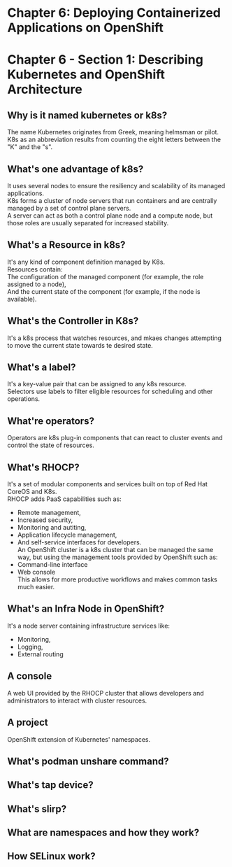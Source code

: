 # Chapter 6: Deploying Containerized Applications on OpenShift
# Chapter 6 - Section 1: Describing Kubernetes and OpenShift Architecture
## Why is it named kubernetes or k8s?
The name Kubernetes originates from Greek, meaning helmsman or pilot.  K8s as an abbreviation results from counting the eight letters between the "K" and the "s". 
## What's one advantage of k8s?
It uses several nodes to ensure the resiliency and scalability of its managed applications.  
K8s forms a cluster of node servers that run containers and are centrally managed by a set of control plane servers.  
A server can act as both a control plane node and a compute node, but those roles are usually separated for increased stability.

## What's a Resource in k8s?
It's any kind of component definition managed by K8s.  
Resources contain:  
The configuration of the managed component (for example, the role assigned to a node),  
And the current state of the component (for example, if the node is available).


## What's the Controller in K8s?
It's a k8s process that watches resources, and mkaes changes attempting to move the current state towards te desired state.

## What's a label?
It's a key-value pair that can be assigned to any k8s resource.  
Selectors use labels to filter eligible resources for scheduling and other operations.

## What're operators?
Operators are k8s plug-in components that can react to cluster events and control the state of resources.  

## What's RHOCP?
It's a set of modular components and services built on top of Red Hat CoreOS and K8s.  
RHOCP adds PaaS capabilities such as:  
* Remote management,
* Increased security,
* Monitoring and autiting,
* Application lifecycle management, 
* And self-service interfaces for developers.  
An OpenShift cluster is a k8s cluster that can be managed the same way, but using the management tools provided by OpenShift such as:  
* Command-line interface
* Web console  
This allows for more productive workflows and makes common tasks much easier.

## What's an Infra Node in OpenShift?
It's a node server containing infrastructure services like:
* Monitoring,
* Logging,
* External routing

## A console
A web UI provided by the RHOCP cluster that allows developers and administrators to interact with cluster resources.

## A project
OpenShift extension of Kubernetes' namespaces.  




## What's podman unshare command?

## What's tap device?

## What's slirp?

## What are namespaces and how they work?

## How SELinux work?
